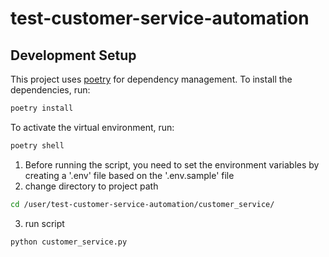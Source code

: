 # test-customer-service-automation

## Development Setup

This project uses [poetry](https://python-poetry.org/) for dependency management. To install the dependencies, run:

```bash
poetry install
```

To activate the virtual environment, run:

```bash
poetry shell
```

1. Before running the script, you need to set the environment variables by creating a '.env' file based on the '.env.sample' file
2. change directory to project path
```bash 
cd /user/test-customer-service-automation/customer_service/
```
3. run script
```bash
python customer_service.py
```